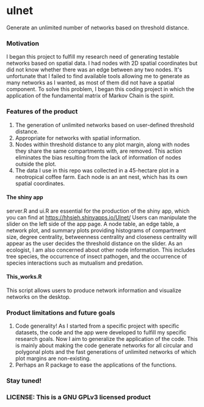 # ulnet
Generate an unlimited number of networks based on threshold distance.

### Motivation
I began this project to fulfill my research need of generating testable networks based on spatial data. I had nodes with 2D spatial coordinates but did not know whether there was an edge between any two nodes. It's unfortunate that I failed to find available tools allowing me to generate as many networks as I wanted, as most of them did not have a spatial component.  To solve this problem, I began this coding project in which the application of the fundamental matrix of Markov Chain is the spirit.   

### Features of the product
1. The generation of unlimited networks based on user-defined threshold distance.
2. Appropriate for networks with spatial information. 
3. Nodes within threshold distance to any plot margin, along with nodes they share the same compartments with, are removed. This action eliminates the bias resulting from the lack of information of nodes outside the plot.
4. The data I use in this repo was collected in a 45-hectare plot in a neotropical coffee farm. Each node is an ant nest, which has its own spatial coordinates. 

#### The shiny app
server.R and ui.R are essential for the production of the shiny app, which you can find at https://hhsieh.shinyapps.io/Ulnet/
Users can manipulate the slider on the left side of the app page. A node table, an edge table, a network plot, and summary plots providing histograms of compartment size, degree centrality, betweenness centrality and closeness centrality will appear as the user decides the threshold distance on the slider. As an ecologist, I am also concerned about other node information. This includes tree species, the occurrence of insect pathogen, and the occurrence of species interactions such as mutualism and predation. 


#### This_works.R
This script allows users to produce network information and visualize networks on the desktop. 

### Product limitations and future goals
1. Code generality! As I started from a specific project with specific datasets, the code and the app were developed to fulfill my specific research goals. Now I aim to generalize the application of the code. This is mainly about making the code generate networks for all circular and polygonal plots and the fast generations of unlimited networks of which plot margins are non-existing.
2. Perhaps an R package to ease the applications of the functions. 

### Stay tuned!

### LICENSE: This is a GNU GPLv3 licensed product


